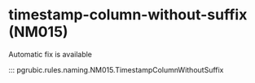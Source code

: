 # timestamp-column-without-suffix (NM015)

Automatic fix is available

::: pgrubic.rules.naming.NM015.TimestampColumnWithoutSuffix

